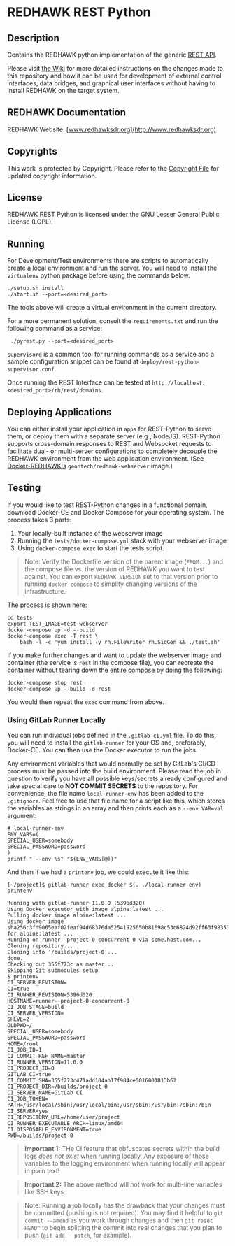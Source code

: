 # REDHAWK REST Python

## Description

Contains the REDHAWK python implementation of the generic [REST API](http://geontech.github.io/rest-python).

Please visit [the Wiki](https://github.com/Geontech/rest-python/wiki) for more detailed instructions on the changes made to this repository and how it can be used for development of external control interfaces, data bridges, and graphical user interfaces without having to install REDHAWK on the target system.

## REDHAWK Documentation

REDHAWK Website: [www.redhawksdr.org](http://www.redhawksdr.org)

## Copyrights

This work is protected by Copyright. Please refer to the [Copyright File](COPYRIGHT) for updated copyright information.

## License

REDHAWK REST Python is licensed under the GNU Lesser General Public License (LGPL).

## Running

For Development/Test environments there are scripts to automatically create a local environment and run the server. You will need to install the `virtualenv` python package before using the commands below.

    ./setup.sh install
    ./start.sh --port=<desired_port>

The tools above will create a virtual environment in the current directory.

For a more permanent solution, consult the `requirements.txt` and run the following command as a service:

     ./pyrest.py --port=<desired_port>

`supervisord` is a common tool for running commands as a service and a sample configuration snippet
can be found at `deploy/rest-python-supervisor.conf`.

Once running the REST Interface can be tested at `http://localhost:<desired_port>/rh/rest/domains`.

## Deploying Applications

You can either install your application in `apps` for REST-Python to serve them, or deploy them with a separate server (e.g., NodeJS).  REST-Python supports cross-domain responses to REST and Websocket requests to facilitate dual- or multi-server configurations to completely decouple the REDHAWK environment from the web application environment.  (See [Docker-REDHAWK's](http://github.com/GeonTech/docker-redhawk) `geontech/redhawk-webserver` image.)

## Testing

If you would like to test REST-Python changes in a functional domain, download Docker-CE and Docker Compose for your operating system.  The process takes 3 parts:

 1. Your locally-built instance of the webserver image
 2. Running the `tests/docker-compose.yml` stack with your webserver image
 3. Using `docker-compose exec` to start the tests script.

 > Note: Verify the Dockerfile version of the parent image (`FROM...`) and the compose file vs. the version of REDHAWK you want to test against.  You can export `REDHAWK_VERSION` set to that version prior to running `docker-compose` to simplify changing versions of the infrastructure.

The process is shown here:

```
cd tests
export TEST_IMAGE=test-webserver
docker-compose up -d --build
docker-compose exec -T rest \
    bash -l -c 'yum install -y rh.FileWriter rh.SigGen && ./test.sh'
```

If you make further changes and want to update the webserver image and container (the service is `rest` in the compose file), you can recreate the container without tearing down the entire compose by doing the following:

```
docker-compose stop rest
docker-compose up --build -d rest
```

You would then repeat the `exec` command from above.

### Using GitLab Runner Locally

You can run individual jobs defined in the `.gitlab-ci.yml` file.  To do this, you will need to install the `gitlab-runner` for your OS and, preferably, Docker-CE.  You can then use the Docker executor to run the jobs.

Any environment variables that would normally be set by GitLab's CI/CD process must be passed into the build environment.  Please read the job in question to verify you have all possible keys/secrets already configured and take special care to **NOT COMMIT SECRETS** to the repository.  For convenience, the file name `local-runner-env` has been added to the `.gitignore`.  Feel free to use that file name for a script like this, which stores the variables as strings in an array and then prints each as a `--env VAR=val` argument:

```
# local-runner-env
ENV_VARS=(
SPECIAL_USER=somebody
SPECIAL_PASSWORD=password
)
printf " --env %s" "${ENV_VARS[@]}"
```

And then if we had a `printenv` job, we could execute it like this:

```
[~/project]$ gitlab-runner exec docker $(. ./local-runner-env) printenv

Running with gitlab-runner 11.0.0 (5396d320)
Using Docker executor with image alpine:latest ...
Pulling docker image alpine:latest ...
Using docker image sha256:3fd9065eaf02feaf94d68376da52541925650b81698c53c6824d92ff63f98353 for alpine:latest ...
Running on runner--project-0-concurrent-0 via some.host.com...
Cloning repository...
Cloning into '/builds/project-0'...
done.
Checking out 355f773c as master...
Skipping Git submodules setup
$ printenv
CI_SERVER_REVISION=
CI=true
CI_RUNNER_REVISION=5396d320
HOSTNAME=runner--project-0-concurrent-0
CI_JOB_STAGE=build
CI_SERVER_VERSION=
SHLVL=2
OLDPWD=/
SPECIAL_USER=somebody
SPECIAL_PASSWORD=password
HOME=/root
CI_JOB_ID=1
CI_COMMIT_REF_NAME=master
CI_RUNNER_VERSION=11.0.0
CI_PROJECT_ID=0
GITLAB_CI=true
CI_COMMIT_SHA=355f773c471add104ab17f984ce5016001813b62
CI_PROJECT_DIR=/builds/project-0
CI_SERVER_NAME=GitLab CI
CI_JOB_TOKEN=
PATH=/usr/local/sbin:/usr/local/bin:/usr/sbin:/usr/bin:/sbin:/bin
CI_SERVER=yes
CI_REPOSITORY_URL=/home/user/project
CI_RUNNER_EXECUTABLE_ARCH=linux/amd64
CI_DISPOSABLE_ENVIRONMENT=true
PWD=/builds/project-0
```

 > **Important 1:** THe CI feature that obfuscates secrets within the build logs _does not exist_ when running locally.  Any exposure of those variables to the logging environment when running locally will appear in plain text!

 > **Important 2:** The above method will not work for multi-line variables like SSH keys.

 > Note: Running a job locally has the drawback that your changes must be committed (pushing is not required).  You may find it helpful to `git commit --amend` as you work through changes and then `git reset HEAD^` to begin splitting the commit into real changes that you plan to push (`git add --patch`, for example).
